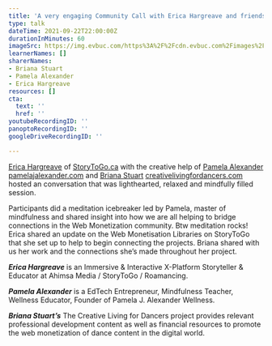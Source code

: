 ```yaml
---
title: 'A very engaging Community Call with Erica Hargreave and friends '
type: talk
dateTime: 2021-09-22T22:00:00Z
durationInMinutes: 60
imageSrc: https://img.evbuc.com/https%3A%2F%2Fcdn.evbuc.com%2Fimages%2F264914939%2F445990306532%2F1%2Foriginal.20220411-214934?w=1024&auto=format%2Ccompress&q=75&sharp=10&rect=71%2C2%2C1358%2C496&s=3a46c5bc684dcb37ec9e4931430524e5
learnerNames: []
sharerNames:
- Briana Stuart
- Pamela Alexander
- Erica Hargreave
resources: []
cta:
  text: ''
  href: ''
youtubeRecordingID: ''
panoptoRecordingID: ''
googleDriveRecordingID: ''

---
```

[Erica Hargreave](https://community.webmonetization.org/ericahargreave) of [StoryToGo.ca](http://storytogo.ca/) with the creative help of [Pamela Alexander](https://community.webmonetization.org/palexander) [pamelajalexander.com](http://pamelajalexander.com/) and [Briana Stuart](https://community.webmonetization.org/creativelivingfordancers) [creativelivingfordancers.com](http://creativelivingfordancers.com/) hosted an conversation that was lighthearted, relaxed and mindfully filled session.

Participants did a meditation icebreaker led by Pamela, master of mindfulness and shared insight into how we are all helping to bridge connections in the Web Monetization community. Btw meditation rocks! Erica shared an update on the Web Monetisation Libraries on StoryToGo that she set up to help to begin connecting the projects. Briana shared with us her work and the connections she’s made throughout her project.

**_Erica Hargreave_** is an Immersive & Interactive X-Platform Storyteller & Educator at Ahimsa Media / StoryToGo / Roamancing.

**_Pamela Alexander_** is a EdTech Entrepreneur, Mindfulness Teacher, Wellness Educator, Founder of Pamela J. Alexander Wellness.

**_Briana Stuart’s_** The Creative Living for Dancers project provides relevant professional development content as well as financial resources to promote the web monetization of dance content in the digital world.